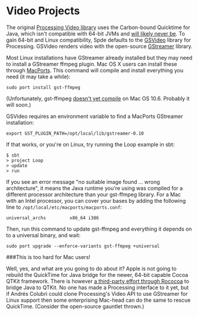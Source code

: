 Video Projects
==============

The original [Processing Video library][1] uses the Carbon-bound Quicktime for Java, which isn't compatible with 64-bit JVMs and [will likely never be][2]. To gain 64-bit and Linux compatibility, Spde defaults to the [GSVideo][3] library for Processing. GSVideo renders video with the open-source [GStreamer][4] library.

Most Linux installations have GStreamer already installed but they may need to install a GStreamer ffmpeg plugin. Mac OS X users can install these through [MacPorts][5]. This command will compile and install everything you need (it may take a while):

    sudo port install gst-ffmpeg

(Unfortunately, gst-ffmpeg [doesn't yet compile][6] on Mac OS 10.6. Probably it will soon.)

GSVideo requires an environment variable to find a MacPorts GStreamer installation:

    export GST_PLUGIN_PATH=/opt/local/lib/gstreamer-0.10

If that works, or you're on Linux, try running the Loop example in sbt:

    $ sbt
    > project Loop
    > update
    > run

If you see an error message "no suitable image found ... wrong architecture", it means the Java runtime you're using was complied for a different processor architecture than your gst-ffmpeg library. For a Mac with an Intel processor, you can cover your bases by adding the following line to `/opt/local/etc/macports/macports.conf`:

    universal_archs         x86_64 i386

Then, run this command to update gst-ffmpeg and everything it depends on to a universal binary, and wait:

    sudo port upgrade --enforce-variants gst-ffmpeg +universal

###This is too hard for Mac users!

Well, yes, and what are you going to do about it? Apple is not going to rebuild the QuickTime for Java bridge for the newer, 64-bit capable Cocoa QTKit framework. There is however [a third-party effort through Rococoa][7] to bridge Java to QTKit. No one has made a Processing interface to it yet, but if Andrés Colubri could clone Processing's Video API to use GStreamer for Linux support then some enterprising Mac-head can do the same to rescue QuickTime. (Consider the open-source gauntlet thrown.)

[1]:http://processing.org/reference/libraries/video/
[2]:http://lists.apple.com/archives/quicktime-java/2009/Jul/msg00004.html
[3]:http://users.design.ucla.edu/~acolubri/processing/gsvideo/home/
[4]:http://gstreamer.freedesktop.org/
[5]:http://www.macports.org/
[6]:http://trac.macports.org/ticket/21370
[7]:https://rococoa.dev.java.net/rococoa-quicktime.html